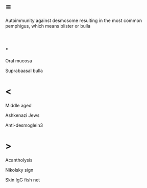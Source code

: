 # =

Autoimmunity against desmosome resulting in the most common pemphigus, which means blister or bulla

# .

Oral mucosa

Suprabaasal bulla

# <

Middle aged

Ashkenazi Jews

Anti-desmoglein3

# >

Acantholysis

Nikolsky sign

Skin IgG fish net
